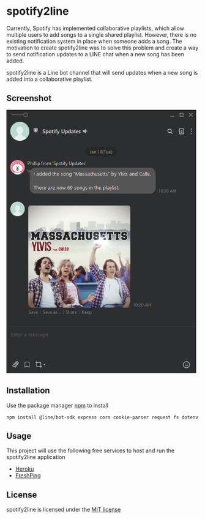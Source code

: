# spotify2line

Currently, Spotify has implemented collaborative playlists, which allow multiple users to add songs to a single shared playlist. However, there is no existing notification system in place when someone adds a song. The motivation to create spotify2line was to solve this problem and create a way to send notification updates to a LINE chat when a new song has been added.

spotify2line is a Line bot channel that will send updates when a new song is added into a collaborative playlist.

## Screenshot
![spotify2line demo screenshot](https://github.com/philliplam8/spotify2line/blob/main/assets/spotify2line-demo-screenshot.png)

## Installation
Use the package manager [npm](https://www.npmjs.com/) to install 

```console
npm install @line/bot-sdk express cors cookie-parser request fs dotenv
```

## Usage
This project will use the following free services to host and run the spotify2line application
- [Heroku](https://www.heroku.com/)
- [FreshPing](https://app.freshping.io/)


## License
spotify2line is licensed under the [MIT license](https://github.com/philliplam8/spotify2line/blob/main/LICENSE.txt)
